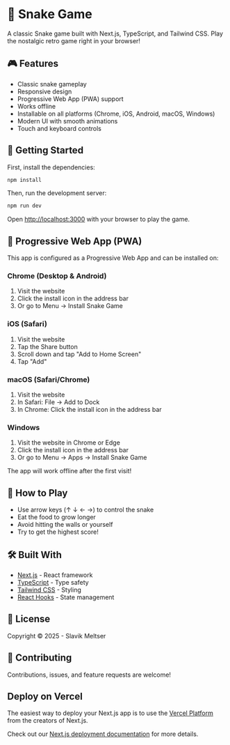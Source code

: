 # 🐍 Snake Game

A classic Snake game built with Next.js, TypeScript, and Tailwind CSS. Play the nostalgic retro game right in your browser!

## 🎮 Features

- Classic snake gameplay
- Responsive design
- Progressive Web App (PWA) support
- Works offline
- Installable on all platforms (Chrome, iOS, Android, macOS, Windows)
- Modern UI with smooth animations
- Touch and keyboard controls

## 🚀 Getting Started

First, install the dependencies:

```bash
npm install
```

Then, run the development server:

```bash
npm run dev
```

Open [http://localhost:3000](http://localhost:3000) with your browser to play the game.

## 📱 Progressive Web App (PWA)

This app is configured as a Progressive Web App and can be installed on:

### Chrome (Desktop & Android)

1. Visit the website
2. Click the install icon in the address bar
3. Or go to Menu → Install Snake Game

### iOS (Safari)

1. Visit the website
2. Tap the Share button
3. Scroll down and tap "Add to Home Screen"
4. Tap "Add"

### macOS (Safari/Chrome)

1. Visit the website
2. In Safari: File → Add to Dock
3. In Chrome: Click the install icon in the address bar

### Windows

1. Visit the website in Chrome or Edge
2. Click the install icon in the address bar
3. Or go to Menu → Apps → Install Snake Game

The app will work offline after the first visit!

## 🎯 How to Play

- Use arrow keys (↑ ↓ ← →) to control the snake
- Eat the food to grow longer
- Avoid hitting the walls or yourself
- Try to get the highest score!

## 🛠️ Built With

- [Next.js](https://nextjs.org) - React framework
- [TypeScript](https://www.typescriptlang.org/) - Type safety
- [Tailwind CSS](https://tailwindcss.com/) - Styling
- [React Hooks](https://react.dev/reference/react) - State management

## 📄 License

Copyright © 2025 - Slavik Meltser

## 🤝 Contributing

Contributions, issues, and feature requests are welcome!

## Deploy on Vercel

The easiest way to deploy your Next.js app is to use the [Vercel Platform](https://vercel.com/new?utm_medium=default-template&filter=next.js&utm_source=create-next-app&utm_campaign=create-next-app-readme) from the creators of Next.js.

Check out our [Next.js deployment documentation](https://nextjs.org/docs/app/building-your-application/deploying) for more details.
